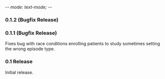 -*- mode: text-mode; -*-

### 0.1.2 (Bugfix Release)



### 0.1.1 (Bugfix Release)

Fixes bug with race conditions enrolling patients to study sometimes setting the wrong episode type.

### 0.1 Release

Initial release.
